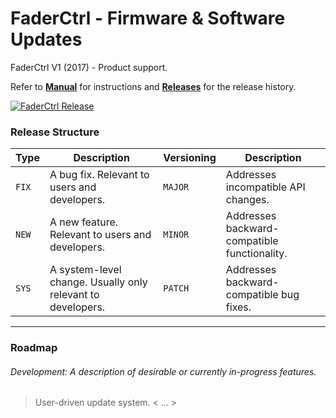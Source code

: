 # FaderCtrl - Firmware & Software Updates

FaderCtrl V1 (2017) - Product support. <p>
Refer to <strong>[Manual](MANUAL.md)</strong> for instructions and <strong>[Releases](https://github.com/coreyackland/faderctrl/releases)</strong> for the release history. 

[![FaderCtrl Release](https://img.shields.io/github/v/release/coreyackland/faderctrl?label=Latest%20Release&color=grey&labelColor=red&logo=github&logoColor=white&style=for-the-badge)](https://github.com/coreyackland/faderctrl/releases/latest)

### Release Structure </strong>

| **Type** | **Description**                                             | **Versioning** | **Description**                              |
|----------|-------------------------------------------------------------|----------------|----------------------------------------------|
| `FIX`   | A bug fix. Relevant to users and developers.                | `MAJOR`        | Addresses incompatible API changes.          |
| `NEW`   | A new feature. Relevant to users and developers.            | `MINOR`        | Addresses backward-compatible functionality. |
| `SYS`   | A system-level change. Usually only relevant to developers. | `PATCH`        | Addresses backward-compatible bug fixes.     |

---

### Roadmap

<em><h6>Development: A description of desirable or currently in-progress features. </h6></em>
> User-driven update system.
> < ... >
